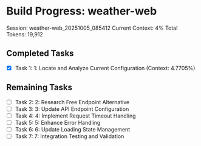 # Build Progress: weather-web
Session: weather-web_20251005_085412
Current Context: 4%
Total Tokens: 19,912

## Completed Tasks
- [x] Task 1: 1: Locate and Analyze Current Configuration (Context: 4.7705%)

## Remaining Tasks
- [ ] Task 2: 2: Research Free Endpoint Alternative
- [ ] Task 3: 3: Update API Endpoint Configuration
- [ ] Task 4: 4: Implement Request Timeout Handling
- [ ] Task 5: 5: Enhance Error Handling
- [ ] Task 6: 6: Update Loading State Management
- [ ] Task 7: 7: Integration Testing and Validation
